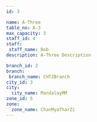 ```yaml
---
id: 3

name: A-Three
table_no: A-3
max_capacity: 3
staff_id: 4
staff:
 staff_name: Bob
description: A-Three Description

branch_id: 2
branch:
 branch_name: CHTZBranch
city_id: 3
city:
  city_name: MandalayMM
zone_id: 5
zone:
  zone_name: ChanMyaTharZi
---
```

